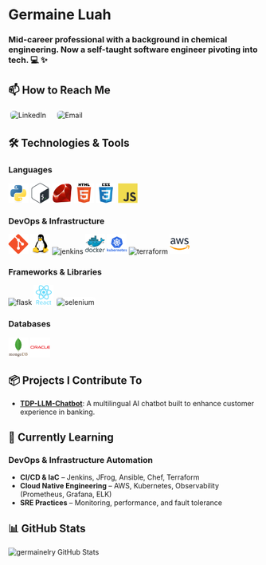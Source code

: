 <h1 align="left">Germaine Luah</h1>
<h3 align="left">Mid-career professional with a background in chemical engineering. Now a self-taught software engineer pivoting into tech. 💻 ✨</h3>

## 📫 How to Reach Me

<p align="left">
  <a href="https://www.linkedin.com/in/germaineluah" target="_blank" style="text-decoration: none;">
    <span style="display: inline-block; padding: 3px; border: 1px solid white; border-radius: 8px;">
      <img src="https://img.shields.io/badge/LinkedIn-Connect-blue?style=flat&logo=linkedin&logoColor=white&color=0A66C2&labelColor=0A66C2"
           alt="LinkedIn"
           style="border-radius: 6px;" />
    </span>
  </a>
  
  <a href="mailto:germainelry@gmail.com" target="_blank" style="text-decoration: none; margin-left: 10px;">
    <span style="display: inline-block; padding: 3px; border: 1px solid white; border-radius: 8px;">
      <img src="https://img.shields.io/badge/Email-Contact-red?style=flat&logo=gmail&logoColor=white&color=D14836&labelColor=D14836"
           alt="Email"
           style="border-radius: 6px;" />
    </span>
  </a>
</p>

## 🛠️ Technologies & Tools

### Languages
<p>
  <img src="https://raw.githubusercontent.com/devicons/devicon/master/icons/python/python-original.svg" alt="python" width="40"/>
  <img src="https://raw.githubusercontent.com/devicons/devicon/master/icons/bash/bash-original.svg" alt="bash" width="40"/>
  <img src="https://raw.githubusercontent.com/devicons/devicon/master/icons/ruby/ruby-original.svg" alt="ruby" width="40"/>
  <img src="https://raw.githubusercontent.com/devicons/devicon/master/icons/html5/html5-original-wordmark.svg" alt="html5" width="40"/>
  <img src="https://raw.githubusercontent.com/devicons/devicon/master/icons/css3/css3-original-wordmark.svg" alt="css3" width="40"/>
  <img src="https://raw.githubusercontent.com/devicons/devicon/master/icons/javascript/javascript-original.svg" alt="javascript" width="40"/>
</p>

### DevOps & Infrastructure
<p>
  <img src="https://raw.githubusercontent.com/devicons/devicon/master/icons/git/git-original.svg" alt="git" width="40"/>
  <img src="https://raw.githubusercontent.com/devicons/devicon/master/icons/linux/linux-original.svg" alt="linux" width="40"/>
  <img src="https://www.vectorlogo.zone/logos/jenkins/jenkins-icon.svg" alt="jenkins" width="40"/>
  <img src="https://raw.githubusercontent.com/devicons/devicon/master/icons/docker/docker-original-wordmark.svg" alt="docker" width="40"/>
  <img src="https://raw.githubusercontent.com/devicons/devicon/master/icons/kubernetes/kubernetes-plain-wordmark.svg" alt="kubernetes" width="40"/>
  <img src="https://www.vectorlogo.zone/logos/terraformio/terraformio-icon.svg" alt="terraform" width="40"/>
  <img src="https://raw.githubusercontent.com/devicons/devicon/master/icons/amazonwebservices/amazonwebservices-original-wordmark.svg" alt="aws" width="40"/>
</p>

### Frameworks & Libraries
<p>
  <img src="https://banner2.cleanpng.com/20180829/qut/kisspng-flask-python-web-framework-representational-state-flask-stickker-1713946811244.webp" alt="flask" width="40"/>
  <img src="https://raw.githubusercontent.com/devicons/devicon/master/icons/react/react-original-wordmark.svg" alt="react" width="40"/>
  <img src="https://raw.githubusercontent.com/detain/svg-logos/780f25886640cef088af994181646db2f6b1a3f8/svg/selenium-logo.svg" alt="selenium" width="40" style="background-color:white; padding:2px; border-radius:6px;"/>
</p>

### Databases
<p>
  <img src="https://raw.githubusercontent.com/devicons/devicon/master/icons/mongodb/mongodb-original-wordmark.svg" alt="mongodb" width="40"/>
  <img src="https://raw.githubusercontent.com/devicons/devicon/master/icons/oracle/oracle-original.svg" alt="oracle" width="40"/>
</p>

## 📦 Projects I Contribute To

- [**TDP-LLM-Chatbot**](https://github.com/KevinTan1203/TDP-LLM-Chatbot.git): A multilingual AI chatbot built to enhance customer experience in banking.

## 🌱 Currently Learning
### DevOps & Infrastructure Automation
- **CI/CD & IaC** – Jenkins, JFrog, Ansible, Chef, Terraform  
- **Cloud Native Engineering** – AWS, Kubernetes, Observability (Prometheus, Grafana, ELK)  
- **SRE Practices** – Monitoring, performance, and fault tolerance

## 📊 GitHub Stats

<p align="left">
  <img src="https://github-readme-stats.vercel.app/api?username=germainelry&show_icons=true&theme=tokyonight" alt="germainelry GitHub Stats" />
</p>
